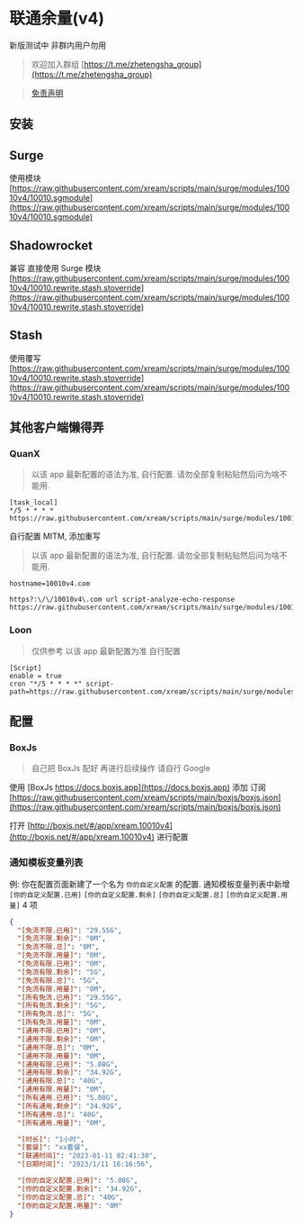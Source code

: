 # 联通余量(v4)

新版测试中 非群内用户勿用

> 欢迎加入群组 [https://t.me/zhetengsha_group](https://t.me/zhetengsha_group)

> [免责声明](https://github.com/xream/scripts/blob/main/README.md)

## 安装

## Surge

使用模块 [https://raw.githubusercontent.com/xream/scripts/main/surge/modules/10010v4/10010.sgmodule](https://raw.githubusercontent.com/xream/scripts/main/surge/modules/10010v4/10010.sgmodule)

## Shadowrocket

兼容 直接使用 Surge 模块 [https://raw.githubusercontent.com/xream/scripts/main/surge/modules/10010v4/10010.rewrite.stash.stoverride](https://raw.githubusercontent.com/xream/scripts/main/surge/modules/10010v4/10010.rewrite.stash.stoverride)

## Stash

 使用覆写 [https://raw.githubusercontent.com/xream/scripts/main/surge/modules/10010v4/10010.rewrite.stash.stoverride](https://raw.githubusercontent.com/xream/scripts/main/surge/modules/10010v4/10010.rewrite.stash.stoverride)

## 其他客户端懒得弄

### QuanX

> 以该 app 最新配置的语法为准, 自行配置. 请勿全部复制粘贴然后问为啥不能用.

```
[task_local]
*/5 * * * * https://raw.githubusercontent.com/xream/scripts/main/surge/modules/10010v4/10010.js
```

自行配置 MITM, 添加重写

> 以该 app 最新配置的语法为准, 自行配置. 请勿全部复制粘贴然后问为啥不能用.

```
hostname=10010v4.com

https?:\/\/10010v4\.com url script-analyze-echo-response https://raw.githubusercontent.com/xream/scripts/main/surge/modules/10010v4/10010.js
```

### Loon

> 仅供参考 以该 app 最新配置为准 自行配置

```
[Script]
enable = true
cron "*/5 * * * *" script-path=https://raw.githubusercontent.com/xream/scripts/main/surge/modules/10010v4/10010.js
```

## 配置

### BoxJs

> 自己把 BoxJs 配好 再进行后续操作 请自行 Google

使用 [BoxJs https://docs.boxjs.app](https://docs.boxjs.app) 添加 订阅 [https://raw.githubusercontent.com/xream/scripts/main/boxjs/boxjs.json](https://raw.githubusercontent.com/xream/scripts/main/boxjs/boxjs.json)

打开 [http://boxjs.net/#/app/xream.10010v4](http://boxjs.net/#/app/xream.10010v4) 进行配置

### 通知模板变量列表

例: 你在配置页面新建了一个名为 `你的自定义配置` 的配置. 通知模板变量列表中新增 `[你的自定义配置.已用]` `[你的自定义配置.剩余]` `[你的自定义配置.总]` `[你的自定义配置.用量]` 4 项

```JSON
{
  "[免流不限.已用]": "29.55G",
  "[免流不限.剩余]": "0M",
  "[免流不限.总]": "0M",
  "[免流不限.用量]": "0M",
  "[免流有限.已用]": "0M",
  "[免流有限.剩余]": "5G",
  "[免流有限.总]": "5G",
  "[免流有限.用量]": "0M",
  "[所有免流.已用]": "29.55G",
  "[所有免流.剩余]": "5G",
  "[所有免流.总]": "5G",
  "[所有免流.用量]": "0M",
  "[通用不限.已用]": "0M",
  "[通用不限.剩余]": "0M",
  "[通用不限.总]": "0M",
  "[通用不限.用量]": "0M",
  "[通用有限.已用]": "5.08G",
  "[通用有限.剩余]": "34.92G",
  "[通用有限.总]": "40G",
  "[通用有限.用量]": "0M",
  "[所有通用.已用]": "5.08G",
  "[所有通用.剩余]": "34.92G",
  "[所有通用.总]": "40G",
  "[所有通用.用量]": "0M",

  "[时长]": "1小时",
  "[套餐]": "xx套餐",
  "[联通时间]": "2023-01-11 02:41:30",
  "[日期时间]": "2023/1/11 16:16:56",

  "[你的自定义配置.已用]": "5.08G",
  "[你的自定义配置.剩余]": "34.92G",
  "[你的自定义配置.总]": "40G",
  "[你的自定义配置.用量]": "0M"
}
```